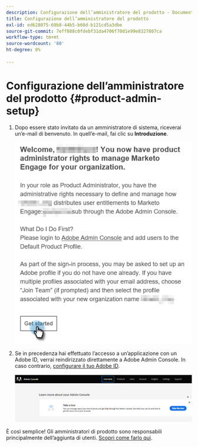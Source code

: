 ```yaml
---
description: Configurazione dell’amministratore del prodotto - Documentazione di Marketo - Documentazione del prodotto
title: Configurazione dell’amministratore del prodotto
exl-id: ed628075-69b8-44b5-b60d-b121cd5a3dbe
source-git-commit: 7eff888c0fdebf31da4706f70d1e99e8327807ca
workflow-type: tm+mt
source-wordcount: '80'
ht-degree: 0%

---
```


# Configurazione dell’amministratore del prodotto {#product-admin-setup}

1. Dopo essere stato invitato da un amministratore di sistema, riceverai un’e-mail di benvenuto. In quell’e-mail, fai clic su **Introduzione**.

   ![](assets/admin-setup-7.png)

1. Se in precedenza hai effettuato l’accesso a un’applicazione con un Adobe ID, verrai reindirizzato direttamente a Adobe Admin Console. In caso contrario, [configurare il tuo Adobe ID](https://helpx.adobe.com/manage-account/using/create-update-adobe-id.html).

   ![](assets/admin-setup-8.png)

È così semplice! Gli amministratori di prodotto sono responsabili principalmente dell’aggiunta di utenti. [Scopri come farlo qui](/help/marketo/product-docs/administration/marketo-with-adobe-identity/add-or-remove-a-user.md#add-a-user).
